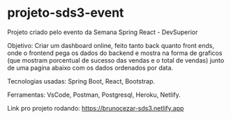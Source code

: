 # projeto-sds3-event
Projeto criado pelo evento da Semana Spring React - DevSuperior

Objetivo: Criar um dashboard online, feito tanto back quanto front ends, onde o frontend pega os dados do backend e mostra na forma de graficos (que mostram porcentual de sucesso das vendas e o total de vendas) junto de uma pagina abaixo com os dados ordenados por data.

Tecnologias usadas:
Spring Boot, 
React, 
Bootstrap.

Ferramentas:
VsCode,
Postman,
Postgresql,
Heroku,
Netlify.

Link pro projeto rodando: https://brunocezar-sds3.netlify.app
